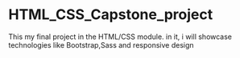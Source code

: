 # HTML_CSS_Capstone_project
This my  final project in the HTML/CSS  module. in it, i will showcase technologies like Bootstrap,Sass and responsive design

